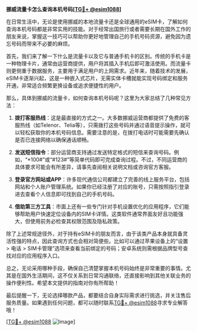 **挪威流量卡怎么查询本机号码[[TG💪+ @esim1088](https://t.me/s/esim1088)]**

在日常生活中，无论是使用挪威的本地流量卡还是全球通用的eSIM卡，了解如何查询本机号码都是非常实用的技能。对于经常出国旅行或者需要长期在国外工作的朋友来说，掌握这一技巧可以帮助你更好地管理自己的手机号码资源，避免因为遗忘号码而带来不必要的麻烦。

首先，我们来了解一下什么是流量卡以及它与普通手机卡的区别。传统的手机卡是一种物理卡片，通常由运营商提供，用户将其插入手机后即可激活使用。而流量卡则更侧重于数据服务，主要用于满足用户的上网需求。近年来，随着技术的发展，eSIM卡逐渐兴起，这是一种嵌入式芯片，无需实体卡槽就能实现号码绑定和服务开通，非常适合频繁更换设备或追求便捷性的用户。

那么，具体到挪威的流量卡，如何查询本机号码呢？这里为大家总结了几种常见方法：

1. **拨打客服热线**：这是最直接的方式之一。大多数挪威运营商都提供了免费的客服热线（如Telenor、Telia等），只需拨打这些号码并通过语音提示操作，就可以轻松获取你的本机号码信息。需要注意的是，在拨打电话时可能需要先确认是否已连接网络以确保通话顺畅。

2. **发送短信指令**：部分运营商支持通过发送特定格式的短信来查询号码。例如，“*100#”或“#123#”等简单代码即可完成查询过程。不过，不同运营商的具体要求可能会有所差异，请事先查阅相关说明文档或咨询官方客服。

3. **登录官方网站或APP**：许多现代通信公司都建立了完善的线上服务平台，包括网站和个人账户管理系统。如果你已经注册了对应的账号，只需按照指引登录进去查看个人信息即可找到自己的手机号码。

4. **借助第三方工具**：市面上还有一些专门针对手机设置优化的应用程序，它们能够帮助用户快速定位设备内的SIM卡详情。这类软件通常界面友好且功能强大，但使用前务必检查其权限范围及隐私政策。

除了上述常规途径外，对于持有eSIM卡的朋友而言，由于该类产品本身就具备灵活性强的特点，因此查询方式也会相对简便些。比如可以通过苹果设备上的“设置 > 电话 > SIM卡管理”选项来查看当前绑定的号码；安卓系统则需根据品牌型号查找对应的应用程序入口。

总之，无论采用哪种手段，确保自己清楚掌握本机号码始终是非常重要的事情。尤其是在国外生活期间，这不仅关系到日常沟通联络，还直接影响到其他关联业务的操作便利性。希望本文提供的指南对你有所帮助！

最后提醒一下，无论选择哪款产品，都要结合自身实际需求进行挑选，并关注售后服务质量。如果遇到任何问题，都可以随时联系[TG💪+ @esim1088](https://t.me/s/esim1088)寻求专业解答哦！

[[TG💪+ @esim1088](https://t.me/s/esim1088) ![Image](https://i.postimg.cc/4NQfJmqS/Snipaste-2025-05-13-00-14-12.png)]